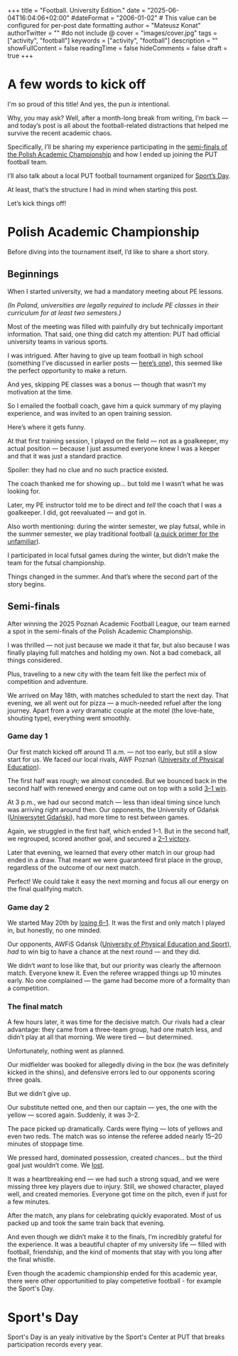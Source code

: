 +++
title = "Football. University Edition."
date = "2025-06-04T16:04:06+02:00"
#dateFormat = "2006-01-02" # This value can be configured for per-post date formatting
author = "Mateusz Konat"
authorTwitter = "" #do not include @
cover = "images/cover.jpg"
tags = ["activity", "football"]
keywords = ["activity", "football"]
description = ""
showFullContent = false
readingTime = false
hideComments = false
draft = true
+++

# A few words to kick off
I'm so proud of this title! And yes, the pun *is* intentional.

Why, you may ask? Well, after a month-long break from writing, I’m back — and today’s post is all about the football-related distractions that helped me survive the recent academic chaos.

Specifically, I’ll be sharing my experience participating in the [semi-finals of the Polish Academic Championship](https://www.facebook.com/photo?fbid=1628000654813949&set=a.984715115809176) and how I ended up joining the PUT football team.

I’ll also talk about a local PUT football tournament organized for [Sport’s Day](https://www.facebook.com/photo/?fbid=724353143439003&set=a.142406664966990).

At least, that’s the structure I had in mind when starting this post.

Let’s kick things off!

# Polish Academic Championship
Before diving into the tournament itself, I’d like to share a short story.

## Beginnings
When I started university, we had a mandatory meeting about PE lessons.

_(In Poland, universities are legally required to include PE classes in their curriculum for at least two semesters.)_

Most of the meeting was filled with painfully dry but technically important information. That said, one thing did catch my attention: PUT had official university teams in various sports.

I was intrigued. After having to give up team football in high school (something I’ve discussed in earlier posts — [here’s one](/portfolio/about/#some-background)), this seemed like the perfect opportunity to make a return.

And yes, skipping PE classes was a bonus — though that wasn’t my motivation at the time.

So I emailed the football coach, gave him a quick summary of my playing experience, and was invited to an open training session.

Here’s where it gets funny.

At that first training session, I played on the field — not as a goalkeeper, my actual position — because I just assumed everyone knew I was a keeper and that it was just a standard practice.

Spoiler: they had no clue and no such practice existed.

The coach thanked me for showing up… but told me I wasn’t what he was looking for.

Later, my PE instructor told me to be direct and *tell* the coach that I was a goalkeeper. I did, got reevaluated — and got in.

Also worth mentioning: during the winter semester, we play futsal, while in the summer semester, we play traditional football ([a quick primer for the unfamiliar](https://www.niviasports.com/blogs/news/futsal-vs-football)).

I participated in local futsal games during the winter, but didn’t make the team for the futsal championship.

Things changed in the summer. And that’s where the second part of the story begins.

## Semi-finals
After winning the 2025 Poznań Academic Football League, our team earned a spot in the semi-finals of the Polish Academic Championship.

I was thrilled — not just because we made it that far, but also because I was finally playing full matches and holding my own. Not a bad comeback, all things considered.

Plus, traveling to a new city with the team felt like the perfect mix of competition and adventure.

We arrived on May 18th, with matches scheduled to start the next day. That evening, we all went out for pizza — a much-needed refuel after the long journey. Apart from a *very* dramatic couple at the motel (the love-hate, shouting type), everything went smoothly.

### Game day 1
Our first match kicked off around 11 a.m. — not too early, but still a slow start for us. We faced our local rivals, AWF Poznań ([University of Physical Education](https://awf.poznan.pl/en/university/)).

The first half was rough; we almost conceded. But we bounced back in the second half with renewed energy and came out on top with a solid [3–1 win](https://www.facebook.com/photo/?fbid=1632449364369078&set=a.984715112475843).

At 3 p.m., we had our second match — less than ideal timing since lunch was arriving right around then. Our opponents, the University of Gdańsk ([Uniwersytet Gdański](https://en.ug.edu.pl)), had more time to rest between games.

Again, we struggled in the first half, which ended 1–1. But in the second half, we regrouped, scored another goal, and secured a [2–1 victory](https://www.facebook.com/photo?fbid=1632588537688494&set=a.984715112475843).

Later that evening, we learned that every other match in our group had ended in a draw. That meant we were guaranteed first place in the group, regardless of the outcome of our next match.

Perfect! We could take it easy the next morning and focus all our energy on the final qualifying match.

### Game day 2

We started May 20th by [losing 6–1](https://www.facebook.com/photo?fbid=1633266847620663&set=a.984715112475843). It was the first and only match I played in, but honestly, no one minded.

Our opponents, AWFiS Gdańsk ([University of Physical Education and Sport](https://awf.gda.pl/uczelnia/o-uczelni/international/)), *had* to win big to have a chance at the next round — and they did.

We didn’t *want* to lose like that, but our priority was clearly the afternoon match. Everyone knew it. Even the referee wrapped things up 10 minutes early. No one complained — the game had become more of a formality than a competition.

### The final match
A few hours later, it was time for the decisive match. Our rivals had a clear advantage: they came from a three-team group, had one match less, and didn’t play at all that morning. We were tired — but determined.

Unfortunately, nothing went as planned.

Our midfielder was booked for allegedly diving in the box (he was definitely kicked in the shins), and defensive errors led to our opponents scoring three goals.

But we didn’t give up.

Our substitute netted one, and then our captain — yes, the one with the yellow — scored again. Suddenly, it was 3–2.

The pace picked up dramatically. Cards were flying — lots of yellows and even two reds. The match was so intense the referee added nearly 15–20 minutes of stoppage time.

We pressed hard, dominated possession, created chances… but the third goal just wouldn’t come. We [lost](https://www.facebook.com/photo/?fbid=1633476340933047&set=a.984715112475843).

It was a heartbreaking end — we had such a strong squad, and we were missing three key players due to injury. Still, we showed character, played well, and created memories. Everyone got time on the pitch, even if just for a few minutes.

After the match, any plans for celebrating quickly evaporated. Most of us packed up and took the same train back that evening.

And even though we didn’t make it to the finals, I’m incredibly grateful for the experience. It was a beautiful chapter of my university life — filled with football, friendship, and the kind of moments that stay with you long after the final whistle.

Even though the academic championship ended for this academic year, there were other opportunitied to play competetive football - for example the Sport's Day.

# Sport's Day
Sport's Day is an yealy initivative by the Sport's Center at PUT that breaks participation records every year.

